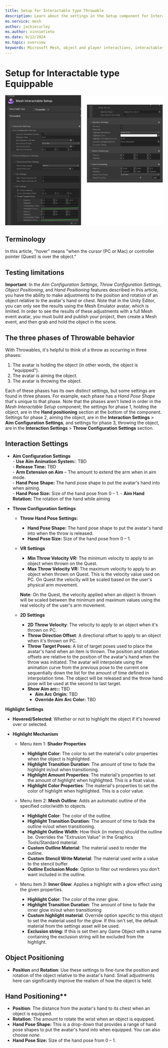 ```yaml
---
title: Setup for Interactable type Throwable
description: Learn about the settings in the Setup component for Interactable type Throwable.
ms.service: mesh
author: jackiecurley
ms.author: vinnietieto
ms.date: 9/12/2024
ms.topic: overview
keywords: Microsoft Mesh, object and player interactions, interactables, manipulables, equippables, throwables, avatars, anchors, tethers, triggers, trigger volumes, grab, hold, throw, attach, Mesh emulator, emulator, Mesh Emulation, Basic, throwable
---
```


# Setup for Interactable type Equippable

![__________________](../../../../media/enhance-your-environment/object-player-interactions/interactable-types/005-interactable-setup-throwable.png)

## Terminology

In this article, "hover" means "when the cursor (PC or Mac) or controller pointer (Quest) is over the object."

## Testing limitations

**Important**: In the *Aim Configuration Settings*, *Throw Configuration Settings*, *Object Positioning*, and *Hand Positioning* features described in this article, you have the ability to make adjustments to the position and rotation of an object relative to the avatar's hand or chest. Note that in the Unity Editor, you can only see the results using the Mesh Emulator avatar, which is limited. In order to see the results of these adjustments with a full Mesh event avatar, you must build and publish your project, then create a Mesh event, and then grab and hold the object in the scene. 

## The three phases of Throwable behavior

With Throwables, it's helpful to think of a throw as occurring in three phases:

1. The avatar is holding the object (in other words, the object is "equipped").
2. The avatar is aiming the object.
3. The avatar is throwing the object.

Each of these phases has its own distinct settings, but some settings are found in three phases. For example, each phase has a *Hand Pose Shape* that's unique to that phase. Note that the phases aren't listed in order in the *Mesh Interactable Setup* component; the settings for phase 1, holding the object, are in the **Hand positioning** section at the bottom of the component. Settings for phase 2, aiming the object, are in the **Interaction Settings** > **Aim Configuration Settings**, and settings for phase 3, throwing the object, are in the **Interaction Settings** > **Throw Configuration Settings** section.



## Interaction Settings

- **Aim Configuration Settings**  
        - **Use Aim Animation System:**: TBD  
        - **Release Time:** TBD  
        - **Arm Extension on Aim** – The amount to extend the arm when in aim mode.  
        - **Hand Pose Shape:** The hand pose shape to put the avatar's hand into when aiming.  
        - **Hand Pose Size:** Size of the hand pose from 0 – 1.
        - **Aim Hand Rotation:** The rotation of the hand while aiming  

- **Throw Configuration Settings**

    - **Throw Hand Pose Settings:**  
        - **Hand Pose Shape:** The hand pose shape to put the avatar's hand into when the throw is released.
        - **Hand Pose Size:** Size of the hand pose from 0 – 1.

    - **VR Settings**

        - **Min Throw Velocity VR:** The minimum velocity to apply to an object when thrown on the Quest.
        - **Max Throw Velocity VR:** The maximum velocity to apply to an object when thrown on Quest. This is the velocity value used on PC. On Quest the velocity will be scaled based on the user's physical arm movement.

        **Note**: On the Quest, the velocity applied when an object is thrown will be scaled between the minimum and maximum values using the real velocity of the user's arm movement.

    - **2D Settings**

        - **2D Throw Velocity**: The velocity to apply to an object when it's thrown on PC.
        - **Throw Direction Offset**: A directional offset to apply to an object when it's thrown on PC.
        - **Throw Target Poses:** A list of target poses used to place the avatar's hand when an item is thrown. The position and rotation offsets are relative to the position of the avatar's hand when the throw was initiated. The avatar will interpolate using the animation curve from the previous pose to the current one sequentially down the list for the amount of time defined in interpolation time. The object will be released and the throw hand pose will be used at the second to last target.
        - **Show Aim arc::** TBD  
            - **Aim Arc Origin:** TBD
            - **Override Aim Arc Color:** TBD

**Highlight Settings**

- **Hovered/Selected**: Whether or not to highlight the object if it's hovered over or selected.  

- **Highlight Mechanism**

    - Menu item 1: **Shader Properties**
        - **Highlight Color**: The color to set the material's color properties when the object is highlighted.
        - **Highlight Transition Duration**: The amount of time to fade the highlight in/out when transitioning.
        - **Highlight Amount Properties**: The material's properties to set the amount of highlight when highlighted. This is a float value.
        - **Highlight Color Properties**: The material's properties to set the color of highlight when highlighted. This is a color value.

    - Menu item 2: **Mesh Outline**: Adds an automatic outline of the specified color/width to objects.
        
        - **Highlight Color**: The color of the outline.
        - **Highlight Transition Duration**: The amount of time to fade the outline in/out when transitioning.
        - **Highlight Outline Width**: How thick (in meters) should the outline be. Overrides the "Extrusion Value" in the Graphics Tools/Standard material.
        - **Custom Outline Material**: The material used to render the outline.
        - **Custom Stencil Write Material**: The material used write a value to the stencil buffer
        - **Outline Exclusion Mode**: Option to filter out renderers you don’t want included in the outline.

    - Menu item 3: **Inner Glow**: Applies a highlight with a glow effect using the given properties.

        - **Highlight Color**: The color of the inner glow.
        - **Highlight Transition Duration**: The amount of time to fade the inner glow in/out when transitioning
        - **Custom highlight material**: Override option specific to this object to set the material used for the glow. If this isn't set, the default material from the settings asset will be used.
        -  **Exclusion string:** If this is set then any Game Object with a name containing the exclusion string will be excluded from the highlight.

## Object Positioning

- **Position** and **Rotation**: Use these settings to fine-tune the position and rotation of the object relative to the avatar's hand. Small adjustments here can significantly improve the realism of how the object is held.

## Hand Positioning**

- **Position**: The distance from the avatar's hand to its chest when an object is equipped.  
- **Rotation**: The amount to rotate the wrist when an object is equipped.  
- **Hand Pose Shape:** This is a drop-down that provides a range of hand pose shapes to put the avatar's hand into when equipped. You can also choose *none*.
- **Hand Pose Size:** Size of the hand pose from 0 – 1.  
